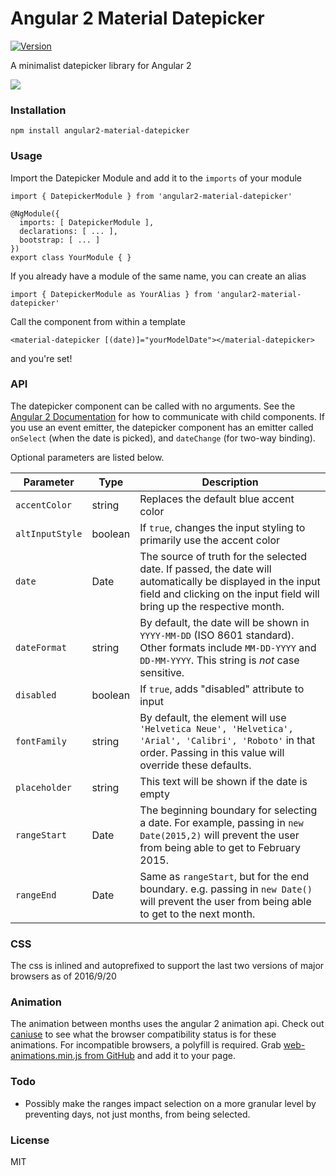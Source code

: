 # Angular 2 Material Datepicker

[![Version](http://img.shields.io/npm/v/angular2-material-datepicker.svg)](https://www.npmjs.org/package/angular2-material-datepicker)

A minimalist datepicker library for Angular 2

![](https://j.gifs.com/ERwG6l.gif)

### Installation
```
npm install angular2-material-datepicker
```

### Usage
Import the Datepicker Module and add it to the `imports` of your module
```
import { DatepickerModule } from 'angular2-material-datepicker'

@NgModule({
  imports: [ DatepickerModule ],
  declarations: [ ... ],
  bootstrap: [ ... ]
})
export class YourModule { }
```
If you already have a module of the same name, you can create an alias
```
import { DatepickerModule as YourAlias } from 'angular2-material-datepicker'
```
Call the component from within a template
```
<material-datepicker [(date)]="yourModelDate"></material-datepicker>
```
and you're set!

### API
The datepicker component can be called with no arguments. See the [Angular 2 Documentation](https://angular.io/docs/ts/latest/cookbook/component-communication.html) for how to communicate with child components. If you use an event emitter, the datepicker component has an emitter called `onSelect` (when the date is picked), and `dateChange` (for two-way binding).

Optional parameters are listed below.

| Parameter | Type | Description |
|---|---|---|
| `accentColor` | string  | Replaces the default blue accent color  |
|`altInputStyle` | boolean | If `true`, changes the input styling to primarily use the accent color |
| `date` | Date | The source of truth for the selected date. If passed, the date will automatically be displayed in the input field and clicking on the input field will bring up the respective month. |
| `dateFormat` | string | By default, the date will be shown in `YYYY-MM-DD` (ISO 8601 standard). Other formats include `MM-DD-YYYY` and `DD-MM-YYYY`. This string is *not* case sensitive. |
|`disabled` | boolean | If `true`, adds "disabled" attribute to input |
| `fontFamily` | string | By default, the element will use `'Helvetica Neue', 'Helvetica', 'Arial', 'Calibri', 'Roboto'` in that order. Passing in this value will override these defaults.|
|`placeholder` | string | This text will be shown if the date is empty |
| `rangeStart` | Date | The beginning boundary for selecting a date. For example, passing in `new Date(2015,2)` will prevent the user from being able to get to February 2015. |
| `rangeEnd` | Date | Same as `rangeStart`, but for the end boundary. e.g. passing in `new Date()` will prevent the user from being able to get to the next month. |

### CSS
The css is inlined and autoprefixed to support the last two versions of major browsers as of 2016/9/20

### Animation
The animation between months uses the angular 2 animation api. Check out [caniuse](http://caniuse.com/#feat=web-animation) to see what the browser compatibility status is for these animations. For incompatible browsers, a polyfill is required. Grab [web-animations.min.js from GitHub](https://github.com/web-animations/web-animations-js) and add it to your page.

### Todo
- Possibly make the ranges impact selection on a more granular level by preventing days, not just months, from being selected.

### License
MIT
